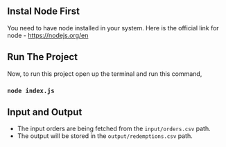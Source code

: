 ## Instal Node First
You need to have node installed in your system. 
Here is the official link for node - https://nodejs.org/en

## Run The Project
Now, to run this project open up the terminal and run this command, 

### `node index.js`

## Input and Output
- The input orders are being fetched from the `input/orders.csv` path.
- The output will be stored in the `output/redemptions.csv` path. 
